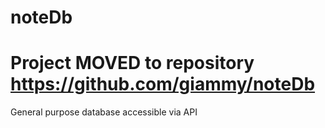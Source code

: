 # noteDb

# Project MOVED to repository https://github.com/giammy/noteDb


General purpose database accessible via API
